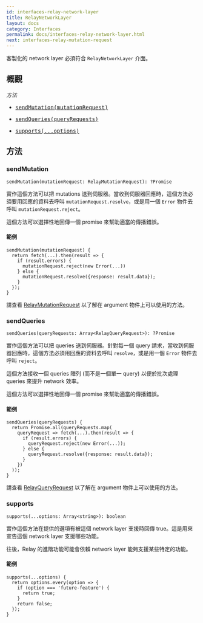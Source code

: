 ```yaml
---
id: interfaces-relay-network-layer
title: RelayNetworkLayer
layout: docs
category: Interfaces
permalink: docs/interfaces-relay-network-layer.html
next: interfaces-relay-mutation-request
---
```


客製化的 network layer 必須符合 `RelayNetworkLayer` 介面。

## 概觀

*方法*

<ul class="apiIndex">
  <li>
    <a href="#sendmutation">
      <pre>sendMutation(mutationRequest)</pre>
    </a>
  </li>
  <li>
    <a href="#sendqueries">
      <pre>sendQueries(queryRequests)</pre>
    </a>
  </li>
  <li>
    <a href="#supports">
      <pre>supports(...options)</pre>
    </a>
  </li>
</ul>


## 方法

### sendMutation

```
sendMutation(mutationRequest: RelayMutationRequest): ?Promise
```

實作這個方法可以把 mutations 送到伺服器。當收到伺服器回應時，這個方法必須要用回應的資料去呼叫 `mutationRequest.resolve`，或是用一個 `Error` 物件去呼叫 `mutationRequest.reject`。

這個方法可以選擇性地回傳一個 promise 來幫助適當的傳播錯誤。

#### 範例

```
sendMutation(mutationRequest) {
  return fetch(...).then(result => {
    if (result.errors) {
      mutationRequest.reject(new Error(...))
    } else {
      mutationRequest.resolve({response: result.data});
    }
  });
}
```

請查看 [RelayMutationRequest](interfaces-relay-mutation-request.html) 以了解在 argument 物件上可以使用的方法。

### sendQueries

```
sendQueries(queryRequests: Array<RelayQueryRequest>): ?Promise
```

實作這個方法可以把 queries 送到伺服器。針對每一個 query 請求，當收到伺服器回應時，這個方法必須用回應的資料去呼叫 `resolve`，或是用一個 `Error` 物件去呼叫 `reject`。

這個方法接收一個 queries 陣列 (而不是一個單一 query) 以便於批次處理 queries 來提升 network 效率。

這個方法可以選擇性地回傳一個 promise 來幫助適當的傳播錯誤。

#### 範例

```
sendQueries(queryRequests) {
  return Promise.all(queryRequests.map(
    queryRequest => fetch(...).then(result => {
      if (result.errors) {
        queryRequest.reject(new Error(...));
      } else {
        queryRequest.resolve({response: result.data});
      }
    })
  ));
}
```

請查看 [RelayQueryRequest](interfaces-relay-query-request.html) 以了解在 argument 物件上可以使用的方法。

### supports

```
supports(...options: Array<string>): boolean
```

實作這個方法在提供的選項有被這個 network layer 支援時回傳 true。這是用來宣告這個 network layer 支援哪些功能。

往後，Relay 的進階功能可能會依賴 network layer 能夠支援某些特定的功能。

#### 範例

```
supports(...options) {
  return options.every(option => {
    if (option === 'future-feature') {
      return true;
    }
    return false;
  });
}
```
